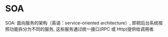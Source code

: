 # SOA

SOA: 面向服务的架构（英语：service-oriented architecture）, 即把后台系统按照功能拆分为不同的服务, 这些服务通过统一接口(RPC 或 Http)提供给调用者.

